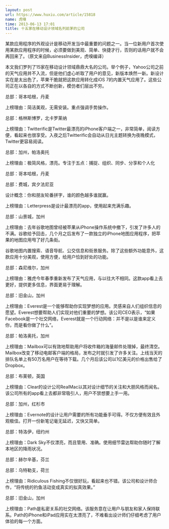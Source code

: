 ```yaml
---
layout: post
url: https://www.huxiu.com/article/15818
name: 虎嗅
time: 2013-06-13 17:01
title: 十五家在移动设计领域名列前茅的公司
---
```

某款应用程序的外观设计是移动开发当中最重要的问题之一。当一位新用户首次使用某款应用程序的时候，必须要做到美观、简单、快捷才行，否则的话用户就不会再回来了。（原文来自BusinessInsider，虎嗅编译）

本文我们罗列了15家在移动设计领域鼎鼎大名的公司。举个例子，Yahoo公司之前的天气应用并不入流，但是他们虚心听取了用户的意见，新版本焕然一新。新设计实在是太出色了，苹果干脆就把这款应用转化成iOS 7的内置天气应用了。这些公司正在以各自的方式不断创新，模仿者们层出不穷。

总部：哥本哈根，丹麦

上榜理由：简洁美观，无需安装。重点强调手势操作。

总部：格林斯博罗，北卡罗莱纳

上榜理由：Twitterific是Twitter最漂亮的iPhone客户端之一，非常简单，阅读方便，看起来也很享受。入夜之后Twitterific会自动从日光主题转换为夜晚模式，Twitter更容易阅读。

总部：加州，帕洛奥托

上榜理由：极简风格，漂亮。专注于五点：捕捉、组织、同步、分享和个人化

总部：哥本哈根，丹麦

总部：费城，宾夕法尼亚

设计概念：你和朋友轮番拼字，谁的颜色越多谁就赢。

上榜理由：Letterpress是设计最漂亮的app，使用起来充满乐趣。

总部：山景城，加州

上榜理由：去年谷歌地图曾经被苹果从iPhone操作系统中撤下，引发了许多人的不满。谷歌给予回击，几个月之后发布了一款独立的iPhone地图应用程序，把苹果的地图应用甩了好几条街。

谷歌地图内置搜索、语音导航、公交信息和街景服务。除了这些额外功能意外，这款应用十分美观，使用方便，给用户恰到好处的功能。

总部：森尼维尔，加州

上榜理由：雅虎今年春季重新发布了天气应用，与以往大不相同。这款app看上去更好，提供更多信息，界面更易于理解。

总部：旧金山，加州

上榜理由：Everest是一个能够帮助你实现梦想的应用。灵感来自人们组织信息的愿望。Everest想要帮助人们实现对他们重要的梦想。该公司CEO表示，“如果Facebook是一个社交网络，Everest就是一个行动网络：并不是以是谁来定义你，而是看你做了什么”。

总部：帕洛奥托，加州

上榜理由：Mailbox可以有效地帮助用户将收件箱的海量邮件处理掉，最终清空。Mailbox改变了移动电邮客户端的格局，发布之时就引发了许多关注。上线当天的排队名单上有50万名用户在等待下载。几个月后该公司以1亿美元的价格出售给了Dropbox。

总部：布莱顿，英国

上榜理由：Clear的设计公司RealMac以其对设计细节的关注和大胆风格而闻名。该公司所有的app看上去都非常吸引人，用户不禁想要上手一用。

总部：加州，红杉市

上榜理由：Evernote的设计让用户需要的所有功能垂手可得。不仅方便有效且外观极佳。打开一份新笔记毫无延迟，又快又简单。

总部：特洛伊，纽约州

上榜理由：Dark Sky不仅漂亮，而且管用、准确。使用细节雷达帮助你随时了解本地区的降雨状况。

总部：赫尔辛基，芬兰

总部：乌特勒支，荷兰

上榜理由：Ridiculous Fishing不仅很好玩，看起来也不错。该公司和设计师合作，“将传统的钓鱼活动变成真实的拟真效果。”

总部：旧金山，加州

上榜理由：Path是私密关系的社交网络。该服务意在让用户与朋友和家人保持联系。Path的iPhone和iPad应用实在太漂亮了，不难看出设计师们仔细考虑了用户体验的每一个方面。

